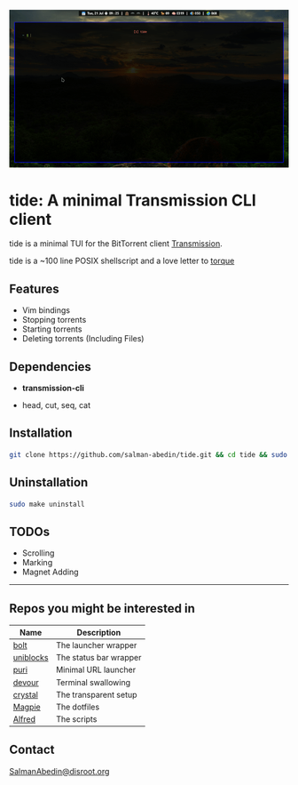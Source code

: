 ![](preview.gif)

# tide: A minimal Transmission CLI client

tide is a minimal TUI for the BitTorrent client [Transmission](https://transmissionbt.com/).

tide is a ~100 line POSIX shellscript and a love letter to [torque](https://github.com/dylanaraps/torque)

## Features

-  Vim bindings
-  Stopping torrents
-  Starting torrents
-  Deleting torrents (Including Files)

## Dependencies

-  **transmission-cli**

-  head, cut, seq, cat

## Installation

```sh
git clone https://github.com/salman-abedin/tide.git && cd tide && sudo make install
```

## Uninstallation

```sh
sudo make uninstall
```

## TODOs

-  Scrolling
-  Marking
-  Magnet Adding

---

## Repos you might be interested in

| Name                                                    | Description            |
| ------------------------------------------------------- | ---------------------- |
| [bolt](https://github.com/salman-abedin/bolt)           | The launcher wrapper   |
| [uniblocks](https://github.com/salman-abedin/uniblocks) | The status bar wrapper |
| [puri](https://github.com/salman-abedin/puri)           | Minimal URL launcher   |
| [devour](https://github.com/salman-abedin/devour)       | Terminal swallowing    |
| [crystal](https://github.com/salman-abedin/crystal)     | The transparent setup  |
| [Magpie](https://github.com/salman-abedin/magpie)       | The dotfiles           |
| [Alfred](https://github.com/salman-abedin/alfred)       | The scripts            |

## Contact

SalmanAbedin@disroot.org
